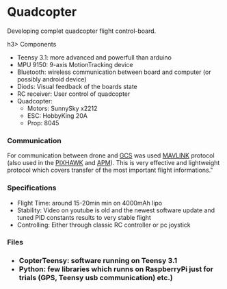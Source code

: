 Quadcopter
==========
Developing complet quadcopter flight control-board.

h3> Components </h3>
<ul>
    <li>Teensy 3.1: more advanced and powerfull than arduino</li>
    <li>MPU 9150: 9-axis MotionTracking device</li>
    <li>Bluetooth: wireless communication between board and computer (or possibly android device)</li>
    <li>Diods: Visual feedback of the boards state</li>
    <li>RC receiver: User control of quadcopter</li>
    <li>Quadcopter:
        <ul>
            <li>Motors: SunnySky x2212</li>
            <li>ESC: HobbyKing 20A</li>
            <li>Prop: 8045</li>
        </ul>
</ul>

<h3> Communication </h3>
For communication between drone and <a href="http://qgroundcontrol.org/">GCS</a> was used <a href="http://qgroundcontrol.org/mavlink/start">MAVLINK</a> protocol (also used in the
<a href="https://pixhawk.org/choice"> PIXHAWK</a> and <a href="http://ardupilot.com/"> APM</a>).
This is very effective and lightweight protocol which covers transfer of the most important flight informations."
<h3>Specifications</h3>
<ul>
    <li>Flight Time: around 15-20min min on 4000mAh lipo</li>
    <li>Stability: Video on youtube is old and the newest software update and tuned PID constants results to very stable
        flight
    </li>
    <li>Controlling: Either through classic RC controller or pc joystick</li>
</ul>

<h3>Files<h3>
<ul>
    <li>CopterTeensy: software running on Teensy 3.1</li>
    <li>Python: few libraries which runns on RaspberryPi just for trials (GPS, Teensy usb communication) etc.)</li>
</ul>
    
